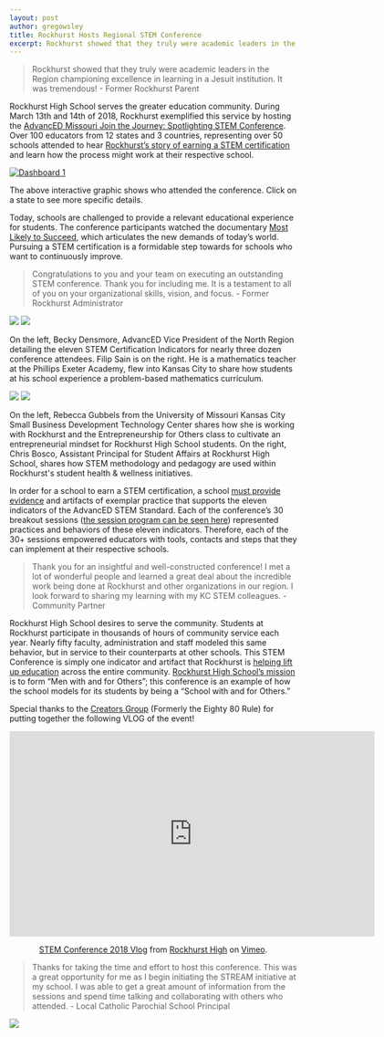 ```yaml
---
layout: post
author: gregowsley
title: Rockhurst Hosts Regional STEM Conference
excerpt: Rockhurst showed that they truly were academic leaders in the Region championing excellence in learning in a Jesuit institution.  It was tremendous!
---
```


<blockquote> Rockhurst showed that they truly were academic leaders in the Region championing excellence in learning in a Jesuit institution.  It was tremendous! - Former Rockhurst Parent</blockquote>
  
Rockhurst High School serves the greater education community. During March 13th and 14th of 2018, Rockhurst exemplified this service by hosting the [AdvancED Missouri Join the Journey: Spotlighting STEM Conference](http://www.cvent.com/events/advanced-missouri-join-the-journey-spotlighting-stem-conference/event-summary-13ba5e792b784513bac9445992df71a1.aspx). Over 100 educators from 12 states and 3 countries, representing over 50 schools attended to hear [Rockhurst’s story of earning a STEM certification](https://www.rockhursths.edu/pages/news/news---stem-certification) and learn how the process might work at their respective school.

<div class='tableauPlaceholder' id='viz1522642418150' style='position: relative'><noscript><a href='#'><img alt='Dashboard 1 ' src='https:&#47;&#47;public.tableau.com&#47;static&#47;images&#47;20&#47;2018AdvancEDSTEMConferencehostedbyRockhurstHighSchool&#47;Dashboard1&#47;1_rss.png' style='border: none' /></a></noscript><object class='tableauViz'  style='display:none;'><param name='host_url' value='https%3A%2F%2Fpublic.tableau.com%2F' /> <param name='embed_code_version' value='3' /> <param name='site_root' value='' /><param name='name' value='2018AdvancEDSTEMConferencehostedbyRockhurstHighSchool&#47;Dashboard1' /><param name='tabs' value='no' /><param name='toolbar' value='yes' /><param name='static_image' value='https:&#47;&#47;public.tableau.com&#47;static&#47;images&#47;20&#47;2018AdvancEDSTEMConferencehostedbyRockhurstHighSchool&#47;Dashboard1&#47;1.png' /> <param name='animate_transition' value='yes' /><param name='display_static_image' value='yes' /><param name='display_spinner' value='yes' /><param name='display_overlay' value='yes' /><param name='display_count' value='yes' /></object></div><script type='text/javascript'>var divElement = document.getElementById('viz1522642418150');var vizElement = divElement.getElementsByTagName('object')[0];vizElement.style.width='100%';vizElement.style.height=(divElement.offsetWidth*0.75)+'px';     var scriptElement = document.createElement('script');scriptElement.src = 'https://public.tableau.com/javascripts/api/viz_v1.js';           vizElement.parentNode.insertBefore(scriptElement, vizElement);                
</script>
<p class="caption">The above interactive graphic shows who attended the conference. Click on a state to see more specific details.</p>

Today, schools are challenged to provide a relevant educational experience for students. The conference participants watched the documentary [Most Likely to Succeed](http://steam.rockhursths.edu/2016/10/06/MLTS.html), which articulates the new demands of today’s world. Pursuing a STEM certification is a formidable step towards for schools who want to continuously improve. 

<blockquote> Congratulations to you and your team on executing an outstanding STEM conference. Thank you for including me. It is a testament to all of you on your organizational skills, vision, and focus. - Former Rockhurst Administrator</blockquote>

<div class="flex-wrapper">
  <img src="{{ site.baseurl }}/img/AdvancED.JPG">
  <img src="{{ site.baseurl }}/img/Exeter.JPG">
</div>
<p class="caption">On the left, Becky Densmore, AdvancED Vice President of the North Region detailing the eleven STEM Certification Indicators for nearly three dozen conference attendees. Filip Sain is on the right. He is a mathematics teacher at the Phillips Exeter Academy, flew into Kansas City to share how students at his school experience a problem-based mathematics curriculum.</p>

<div class="flex-wrapper">
  <img src="{{ site.baseur1 }}/img/Gubbels2.JPG">
  <img src="{{ site.baseurl }}/img/Bosco.JPG">
</div>
<p class="caption">On the left, Rebecca Gubbels from the University of Missouri Kansas City Small Business Development Technology Center shares how she is working with Rockhurst and the Entrepreneurship for Others class to cultivate an entrepreneurial mindset for Rockhurst High School students. On the right, Chris Bosco, Assistant Principal for Student Affairs at Rockhurst High School, shares how STEM methodology and pedagogy are used within Rockhurst's student health & wellness initiatives.</p>

In order for a school to earn a STEM certification, a school [must provide evidence](http://steam.rockhursths.edu/stem-certification/) and artifacts of exemplar practice that supports the eleven indicators of the AdvancED STEM Standard. Each of the conference’s 30 breakout sessions ([the session program can be seen here](https://custom.cvent.com/110075779E56425DB8EDA43F961FFAB6/files/cacec10949aa48498b6ab7120200b31a.pdf)) represented practices and behaviors of these eleven indicators. Therefore, each of the 30+ sessions empowered educators with tools, contacts and steps that they can implement at their respective schools. 

<blockquote> Thank you for an insightful and well-constructed conference! I met a lot of wonderful people and learned a great deal about the incredible work being done at Rockhurst and other organizations in our region. I look forward to sharing my learning with my KC STEM colleagues. - Community Partner</blockquote>

Rockhurst High School desires to serve the community. Students at Rockhurst participate in thousands of hours of community service each year.  Nearly fifty faculty, administration and staff modeled this same behavior, but in service to their counterparts at other schools. This STEM Conference is simply one indicator and artifact that Rockhurst is [helping lift up education](http://steam.rockhursths.edu/2018/04/01/STEAM-Supports-Catholic-Education.html) across the entire community. [Rockhurst High School’s mission](https://www.rockhursths.edu/pages/about-us/school-information/about-us---school-information---mission-and-vision) is to form “Men with and for Others”; this conference is an example of how the school models for its students by being a “School with and for Others.”

Special thanks to the [Creators Group](https://www.creatorsgroup.com/) (Formerly the Eighty 80 Rule) for putting together the following VLOG of the event!
<center><iframe src="https://player.vimeo.com/video/268462041" width="640" height="360" frameborder="0" webkitallowfullscreen mozallowfullscreen allowfullscreen></iframe>
<p><a href="https://vimeo.com/268462041">STEM Conference 2018 Vlog</a> from <a href="https://vimeo.com/rockhursths">Rockhurst High</a> on <a href="https://vimeo.com">Vimeo</a>.</p> </center> 
  
  
<blockquote> Thanks for taking the time and effort to host this conference.  This was a great opportunity for me as I begin initiating the STREAM initiative at my school.  I was able to get a great amount of information from the sessions and spend time talking and collaborating with others who attended. - Local Catholic Parochial School Principal</blockquote>

<div class="flex-wrapper">
  <img src="{{ site.baseur1 }}/img/Above & Beyond Award.jpg">
</div>


